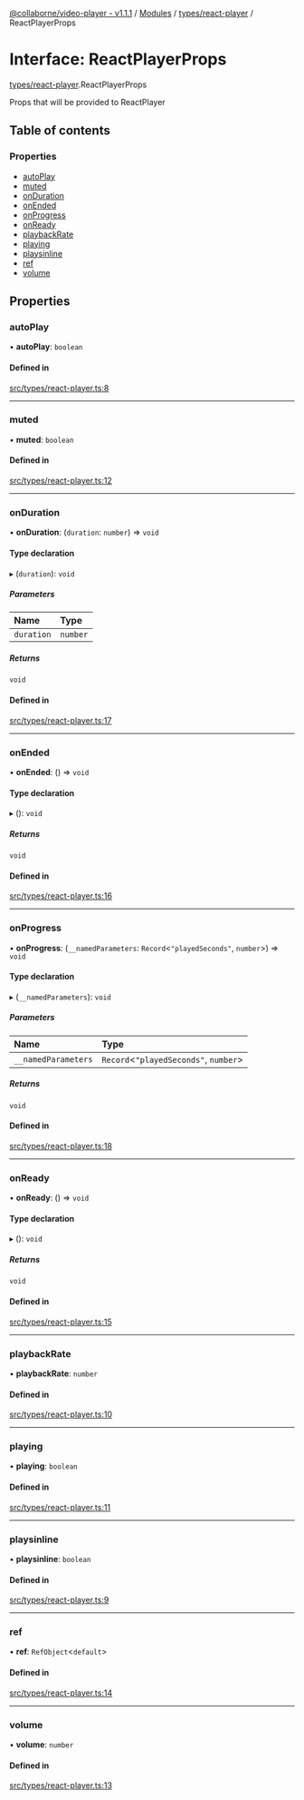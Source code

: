[@collaborne/video-player - v1.1.1](/docs/../README.md) / [Modules](/docs/modules.md) / [types/react-player](/docs/modules/types_react_player.md) / ReactPlayerProps

# Interface: ReactPlayerProps

[types/react-player](/docs/modules/types_react_player.md).ReactPlayerProps

Props that will be provided to ReactPlayer

## Table of contents

### Properties

- [autoPlay](/docs/interfaces/types_react_player.ReactPlayerProps.md#autoplay)
- [muted](/docs/interfaces/types_react_player.ReactPlayerProps.md#muted)
- [onDuration](/docs/interfaces/types_react_player.ReactPlayerProps.md#onduration)
- [onEnded](/docs/interfaces/types_react_player.ReactPlayerProps.md#onended)
- [onProgress](/docs/interfaces/types_react_player.ReactPlayerProps.md#onprogress)
- [onReady](/docs/interfaces/types_react_player.ReactPlayerProps.md#onready)
- [playbackRate](/docs/interfaces/types_react_player.ReactPlayerProps.md#playbackrate)
- [playing](/docs/interfaces/types_react_player.ReactPlayerProps.md#playing)
- [playsinline](/docs/interfaces/types_react_player.ReactPlayerProps.md#playsinline)
- [ref](/docs/interfaces/types_react_player.ReactPlayerProps.md#ref)
- [volume](/docs/interfaces/types_react_player.ReactPlayerProps.md#volume)

## Properties

### autoPlay

• **autoPlay**: `boolean`

#### Defined in

[src/types/react-player.ts:8](https://github.com/Collaborne/video-player/blob/0cbe36f/src/types/react-player.ts#L8)

___

### muted

• **muted**: `boolean`

#### Defined in

[src/types/react-player.ts:12](https://github.com/Collaborne/video-player/blob/0cbe36f/src/types/react-player.ts#L12)

___

### onDuration

• **onDuration**: (`duration`: `number`) => `void`

#### Type declaration

▸ (`duration`): `void`

##### Parameters

| Name | Type |
| :------ | :------ |
| `duration` | `number` |

##### Returns

`void`

#### Defined in

[src/types/react-player.ts:17](https://github.com/Collaborne/video-player/blob/0cbe36f/src/types/react-player.ts#L17)

___

### onEnded

• **onEnded**: () => `void`

#### Type declaration

▸ (): `void`

##### Returns

`void`

#### Defined in

[src/types/react-player.ts:16](https://github.com/Collaborne/video-player/blob/0cbe36f/src/types/react-player.ts#L16)

___

### onProgress

• **onProgress**: (`__namedParameters`: `Record`<``"playedSeconds"``, `number`\>) => `void`

#### Type declaration

▸ (`__namedParameters`): `void`

##### Parameters

| Name | Type |
| :------ | :------ |
| `__namedParameters` | `Record`<``"playedSeconds"``, `number`\> |

##### Returns

`void`

#### Defined in

[src/types/react-player.ts:18](https://github.com/Collaborne/video-player/blob/0cbe36f/src/types/react-player.ts#L18)

___

### onReady

• **onReady**: () => `void`

#### Type declaration

▸ (): `void`

##### Returns

`void`

#### Defined in

[src/types/react-player.ts:15](https://github.com/Collaborne/video-player/blob/0cbe36f/src/types/react-player.ts#L15)

___

### playbackRate

• **playbackRate**: `number`

#### Defined in

[src/types/react-player.ts:10](https://github.com/Collaborne/video-player/blob/0cbe36f/src/types/react-player.ts#L10)

___

### playing

• **playing**: `boolean`

#### Defined in

[src/types/react-player.ts:11](https://github.com/Collaborne/video-player/blob/0cbe36f/src/types/react-player.ts#L11)

___

### playsinline

• **playsinline**: `boolean`

#### Defined in

[src/types/react-player.ts:9](https://github.com/Collaborne/video-player/blob/0cbe36f/src/types/react-player.ts#L9)

___

### ref

• **ref**: `RefObject`<`default`\>

#### Defined in

[src/types/react-player.ts:14](https://github.com/Collaborne/video-player/blob/0cbe36f/src/types/react-player.ts#L14)

___

### volume

• **volume**: `number`

#### Defined in

[src/types/react-player.ts:13](https://github.com/Collaborne/video-player/blob/0cbe36f/src/types/react-player.ts#L13)
